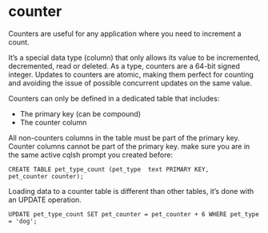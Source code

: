 # counter

Counters are useful for any application where you need to increment a count.

It’s a special data type (column) that only allows its value to be incremented, decremented, read or deleted. As a type, counters are a 64-bit signed integer. Updates to counters are atomic, making them perfect for counting and avoiding the issue of possible concurrent updates on the same value.

Counters can only be defined in a dedicated table that includes:

- The primary key (can be compound)
- The counter column

All non-counters columns in the table must be part of the primary key. Counter columns cannot be part of the primary key. make sure you are in the same active cqlsh prompt you created before:

```cql
CREATE TABLE pet_type_count (pet_type  text PRIMARY KEY, 
pet_counter counter);
```

Loading data to a counter table is different than other tables, it’s done with an UPDATE operation.

```cql
UPDATE pet_type_count SET pet_counter = pet_counter + 6 WHERE pet_type = 'dog';
```
